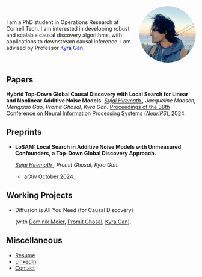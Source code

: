 
<meta name="google-site-verification" content="Wby9p_eTBuhZCnwZryTc8LsCvXkjgZVVj4wgx9D_e90" />

<div style="display: flex; align-items: center;">
  <div style="flex: 1;">
    I am a PhD student in Operations Research at Cornell Tech. I am interested in developing robust and scalable causal discovery algorithms, with applications to downstream causal inference. I am advised by Professor <a href="https://kyra-gan.github.io/" target="_blank" style="text-decoration: none; color: blue;">Kyra Gan</a>.
  </div>
  <div style="margin-left: 20px;">
    <img src="Hiremath, Sujai.png" alt="Your Name" style="width:150px; border-radius:50%;">
  </div>
</div>




## Papers
**Hybrid Top-Down Global Causal Discovery with Local Search for Linear and Nonlinear Additive Noise Models.**
  *<span style="text-decoration: underline;">Sujai Hiremath </span>, Jacqueline Maasch, Mengxiao Gao, Promit Ghosal, Kyra Gan.*
  [Proceedings of the 38th Conference on Neural Information Processing Systems (*NeurIPS*), 2024](https://openreview.net/pdf?id=xnmm1jThkv).

## Preprints
- **LoSAM: Local Search in Additive Noise Models with Unmeasured Confounders, a Top-Down Global Discovery Approach.**
  
  *<span style="text-decoration: underline;">Sujai Hiremath </span>, Promit Ghosal, Kyra Gan.*
  - [arXiv October 2024](https://arxiv.org/abs/2410.11759).

## Working Projects
- Diffusion is All You Need (for Causal Discovery)

  (with [Dominik Meier](https://dominikmeier.io/), [Promit Ghosal](https://sites.google.com/view/promit-ghosal/home), [Kyra Gan](https://kyra-gan.github.io/)).

## Miscellaneous
- [Resume](Resume.pdf)
- [LinkedIn](https://www.linkedin.com/in/sujaihiremath/)
- [Contact](mailto:sh2583&#64;cornell&#46;edu)











